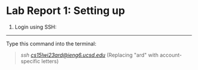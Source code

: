 
# Lab Report 1: Setting up 

1. Login using SSH:
---
Type this command into the terminal: 
> *ssh cs15lwi23ard@ieng6.ucsd.edu* (Replacing "ard" with account-specific letters)
